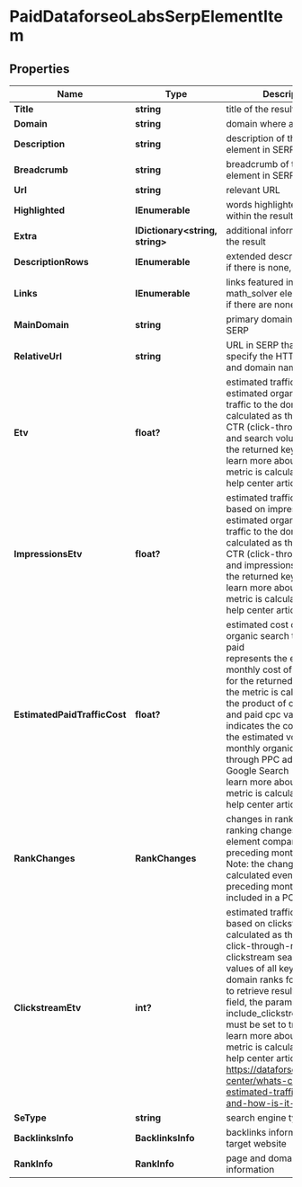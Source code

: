 # PaidDataforseoLabsSerpElementItem


## Properties

| Name | Type | Description | Notes |
|------------ | ------------- | ------------- | -------------|
**Title** | **string** | title of the result in SERP |[optional]|
**Domain** | **string** | domain where a link points |[optional]|
**Description** | **string** | description of the results element in SERP |[optional]|
**Breadcrumb** | **string** | breadcrumb of the Ad element in SERP |[optional]|
**Url** | **string** | relevant URL |[optional]|
**Highlighted** | **IEnumerable<string>** | words highlighted in bold within the results description |[optional]|
**Extra** | **IDictionary<string, string>** | additional information about the result |[optional]|
**DescriptionRows** | **IEnumerable<string>** | extended description<br>if there is none, equals null |[optional]|
**Links** | **IEnumerable<AdLinkElement>** | links featured in the math_solver element<br>if there are none, equals null |[optional]|
**MainDomain** | **string** | primary domain name in SERP |[optional]|
**RelativeUrl** | **string** | URL in SERP that does not specify the HTTPs protocol and domain name |[optional]|
**Etv** | **float?** | estimated traffic volume<br>estimated organic monthly traffic to the domain<br>calculated as the product of CTR (click-through-rate) and search volume values of the returned keyword<br>learn more about how the metric is calculated in this help center article |[optional]|
**ImpressionsEtv** | **float?** | estimated traffic volume based on impressions<br>estimated organic monthly traffic to the domain<br>calculated as the product of CTR (click-through-rate) and impressions values of the returned keyword<br>learn more about how the metric is calculated in this help center article |[optional]|
**EstimatedPaidTrafficCost** | **float?** | estimated cost of converting organic search traffic into paid<br>represents the estimated monthly cost of running ads for the returned keyword<br>the metric is calculated as the product of organic etv and paid cpc values and indicates the cost of driving the estimated volume of monthly organic traffic through PPC advertising in Google Search<br>learn more about how the metric is calculated in this help center article |[optional]|
**RankChanges** | **RankChanges** | changes in rankings<br>ranking changes of the SERP element compared to the preceding month;<br>Note: the changes are calculated even if the preceding month is not included in a POST request |[optional]|
**ClickstreamEtv** | **int?** | estimated traffic volume based on clickstream data<br>calculated as the product of click-through-rate and clickstream search volume values of all keywords the domain ranks for<br>to retrieve results for this field, the parameter include_clickstream_data must be set to true<br>learn more about how the metric is calculated in this help center article https://dataforseo.com/help-center/whats-clickstream-estimated-traffic-volume-and-how-is-it-calculated |[optional]|
**SeType** | **string** | search engine type |[optional]|
**BacklinksInfo** | **BacklinksInfo** | backlinks information for the target website |[optional]|
**RankInfo** | **RankInfo** | page and domain rank information |[optional]|